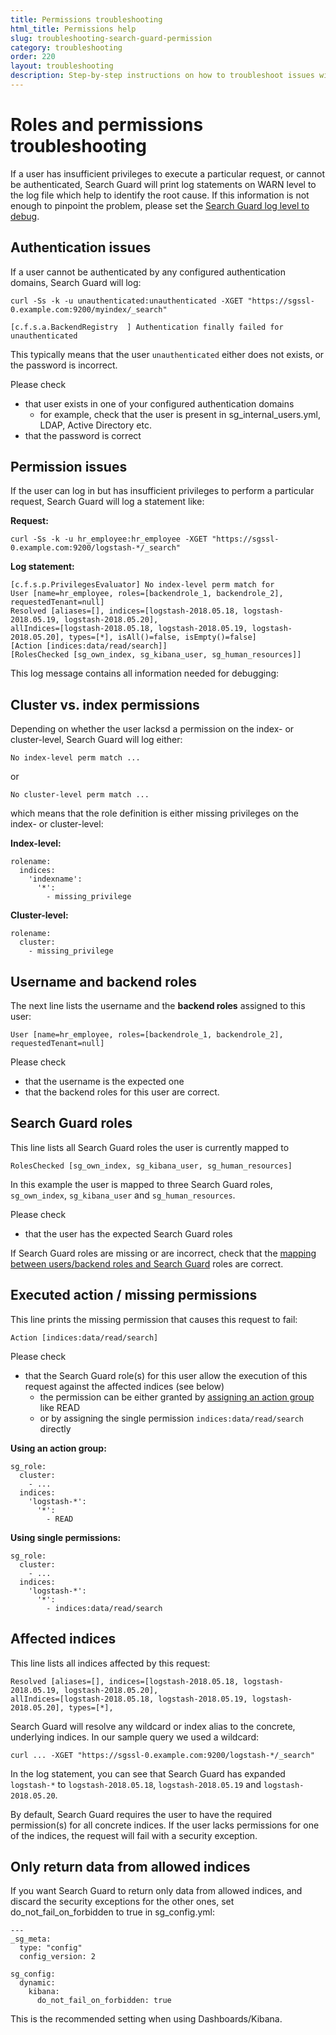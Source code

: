 ```yaml
---
title: Permissions troubleshooting
html_title: Permissions help
slug: troubleshooting-search-guard-permission
category: troubleshooting
order: 220
layout: troubleshooting
description: Step-by-step instructions on how to troubleshoot issues with Search Guard roles and permissions.
---
```


<!--- Copyright 2020 floragunn GmbH -->

# Roles and permissions troubleshooting

If a user has insufficient privileges to execute a particular request, or cannot be authenticated, Search Guard will print log statements on WARN level to the log file which help to identify the root cause. If this information is not enough to pinpoint the problem, please set the [Search Guard log level to debug](logging_troubleshooting.md).  

## Authentication issues

If a user cannot be authenticated by any configured authentication domains, Search Guard will log:

```
curl -Ss -k -u unauthenticated:unauthenticated -XGET "https://sgssl-0.example.com:9200/myindex/_search"
```

```
[c.f.s.a.BackendRegistry  ] Authentication finally failed for unauthenticated
```

This typically means that the user `unauthenticated` either does not exists, or the password is incorrect.


Please check

* that user exists in one of your configured authentication domains
  * for example, check that the user is present in sg\_internal\_users.yml, LDAP, Active Directory etc.
* that the password is correct 

## Permission issues

If the user can log in but has insufficient privileges to perform a particular request, Search Guard will log a statement like:

**Request:**

```
curl -Ss -k -u hr_employee:hr_employee -XGET "https://sgssl-0.example.com:9200/logstash-*/_search"
```

**Log statement:**

```
[c.f.s.p.PrivilegesEvaluator] No index-level perm match for 
User [name=hr_employee, roles=[backendrole_1, backendrole_2], requestedTenant=null] 
Resolved [aliases=[], indices=[logstash-2018.05.18, logstash-2018.05.19, logstash-2018.05.20],
allIndices=[logstash-2018.05.18, logstash-2018.05.19, logstash-2018.05.20], types=[*], isAll()=false, isEmpty()=false] 
[Action [indices:data/read/search]] 
[RolesChecked [sg_own_index, sg_kibana_user, sg_human_resources]]
```

This log message contains all information needed for debugging:

## Cluster vs. index permissions

Depending on whether the user lacksd a permission on the index- or cluster-level, Search Guard will log either: 

```
No index-level perm match ...
```

or

```
No cluster-level perm match ...
```

which means that the role definition is either missing privileges on the index- or cluster-level:

**Index-level:**

```
rolename:
  indices:
    'indexname':
      '*':
        - missing_privilege
```

**Cluster-level:**

```
rolename:
  cluster:
    - missing_privilege
```

## Username and backend roles

The next line lists the username and the **backend roles** assigned to this user:

```
User [name=hr_employee, roles=[backendrole_1, backendrole_2], requestedTenant=null]  
```

Please check

* that the username is the expected one
* that the backend roles for this user are correct.

## Search Guard roles

This line lists all Search Guard roles the user is currently mapped to

```
RolesChecked [sg_own_index, sg_kibana_user, sg_human_resources]
```

In this example the user is mapped to three Search Guard roles, `sg_own_index`, `sg_kibana_user` and `sg_human_resources`.

Please check

* that the user has the expected Search Guard roles

If Search Guard roles are missing or are incorrect, check that the [mapping between users/backend roles and Search Guard](../_docs_roles_permissions/configuration_roles_mapping.md) roles are correct.

## Executed action / missing permissions

This line prints the missing permission that causes this request to fail:

```
Action [indices:data/read/search]
```

Please check

* that the Search Guard role(s) for this user allow the execution of this request against the affected indices (see below)
  * the permission can be either granted by [assigning an action group](../_docs_roles_permissions/configuration_action_groups.md) like READ
  * or by assigning the single permission `indices:data/read/search` directly

**Using an action group:**

```
sg_role:
  cluster:
    - ...
  indices:
    'logstash-*':
      '*':
        - READ  
```

**Using single permissions:**

```
sg_role:
  cluster:
    - ...
  indices:
    'logstash-*':
      '*':
        - indices:data/read/search 
```

## Affected indices

This line lists all indices affected by this request:

```
Resolved [aliases=[], indices=[logstash-2018.05.18, logstash-2018.05.19, logstash-2018.05.20],
allIndices=[logstash-2018.05.18, logstash-2018.05.19, logstash-2018.05.20], types=[*], 
```

Search Guard will resolve any wildcard or index alias to the concrete, underlying indices. In our sample query we used a wildcard:

```
curl ... -XGET "https://sgssl-0.example.com:9200/logstash-*/_search"
```

In the log statement, you can see that Search Guard has expanded `logstash-*` to `logstash-2018.05.18`, `logstash-2018.05.19` and `logstash-2018.05.20`. 

By default, Search Guard requires the user to have the required permission(s) for all concrete indices. If the user lacks permissions for one of the indices, the request will fail with a security exception.

## Only return data from allowed indices

If you want Search Guard to return only data from allowed indices, and discard the security exceptions for the other ones, set do\_not\_fail\_on\_forbidden to true in sg_config.yml:

```
---
_sg_meta:
  type: "config"
  config_version: 2

sg_config:
  dynamic:
    kibana:
      do_not_fail_on_forbidden: true
```

This is the recommended setting when using Dashboards/Kibana.